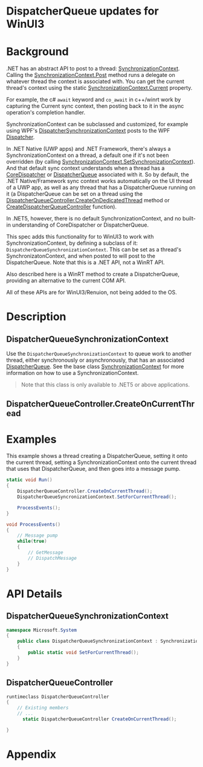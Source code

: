 
# DispatcherQueue updates for WinUI3

# Background

.NET has an abstract API to post to a thread:
[SynchronizationContext](https://docs.microsoft.com/dotnet/api/System.Threading.SynchronizationContext).
Calling the [SynchronizationContext.Post](https://docs.microsoft.com/dotnet/api/System.Threading.SynchronizationContext.Post) method
runs a delegate on whatever thread the context is associated with. 
You can get the current thread's context using the static 
[SynchronizationContext.Current](https://docs.microsoft.com/dotnet/api/System.Threading.SynchronizationContext.Current)
property.

For example, the c# `await` keyword and `co_await` in c++/winrt work by capturing the Current sync context, 
then posting back to it in the async operation's completion handler.

SynchronizationContext can be subclassed and customized, for example using WPF's
[DispatcherSynchronizationContext](https://docs.microsoft.com/dotnet/api/System.Windows.Threading.DispatcherSynchronizationContext)
posts to the WPF [Dispatcher](https://docs.microsoft.com/dotnet/api/System.Windows.Threading.Dispatcher).

In .NET Native (UWP apps) and .NET Framework, there's always a SynchronizationContext on a thread, a default
one if it's not been overridden (by calling 
[SynchronizationContext.SetSynchronizationContext](https://docs.microsoft.com/dotnet/api/System.Threading.SynchronizationContext.SetSynchronizationContext)). 
And that default sync context understands when a thread has a 
[CoreDispatcher](https://docs.microsoft.com/uwp/api/Windows.UI.Core.CoreDispatcher)
or [DispatcherQueue](https://docs.microsoft.com/uwp/api/Windows.System.DispatcherQueue)
associated with it. So by default, the .NET Native/Framework sync context works automatically on the UI
thread of a UWP app, as well as any thread that has a DispatcherQueue running on it
(a DispatcherQueue can be set on a thread using the
[DispatcherQueueController.CreateOnDedicatedThread](https://docs.microsoft.com/uwp/api/Windows.System.DispatcherQueueController.CreateOnDedicatedThread)
method or [CreateDispatcherQueueController](https://docs.microsoft.com/en-us/windows/win32/api/dispatcherqueue/nf-dispatcherqueue-createdispatcherqueuecontroller)
function).

In .NET5, however, there is no default SynchronizationContext, and no built-in understanding of
CoreDispatcher or DispatcherQueue. 

This spec adds this functionality for to WinUI3 to work with SynchronizationContext, by defining a subclass of it:
`DispatcherQueueSynchronizationContext`. This can be set as a thread's SynchronizatonContext, and when posted to
will post to the DispatcherQueue. Note that this is a .NET API, not a WinRT API.

Also described here is a WinRT method to create a DispatcherQueue, providing an alternative to the current COM API.

All of these APIs are for WinUI3/Renuion, not being added to the OS.

# Description

## DispatcherQueueSynchronizationContext

Use the `DispatcherQueueSynchronizationContext` to queue work to another thread, either
synchronously or asynchronously, that has an associated 
[DispatcherQueue](https://docs.microsoft.com/uwp/api/Windows.System.DispatcherQueue).
See the base class
[SynchronizationContext](https://docs.microsoft.com/dotnet/api/System.Threading.SynchronizationContext)
for more information on how to use a SynchronizationContext.

> Note that this class is only available to .NET5 or above applications.

## DispatcherQueueController.CreateOnCurrentThread




# Examples

This example shows a thread creating a DispatcherQueue, setting it onto the current thread,
setting a SynchronizationContext onto the current thread that uses that DispatcherQueue,
and then goes into a message pump.

```cs
static void Run()
{
    DispatcherQueueController.CreateOnCurrentThread();
    DispatcherQueueSyncronizationContext.SetForCurrentThread();

    ProcessEvents();
}

void ProcessEvents()
{
    // Message pump
    while(true)
    {
        // GetMessage
        // DispatchMessage
    }
}
```

# API Details

## DispatcherQueueSynchronizationContext

```cs
namespace Microsoft.System
{
    public class DispatcherQueueSynchronizationContext : SynchronizationContext
    {
        public static void SetForCurrentThread();
    }
}
```

## DispatcherQueueController

```cs
runtimeclass DispatcherQueueController
{
    // Existing members
    // ...
      static DispatcherQueueController CreateOnCurrentThread();

}
```

# Appendix
